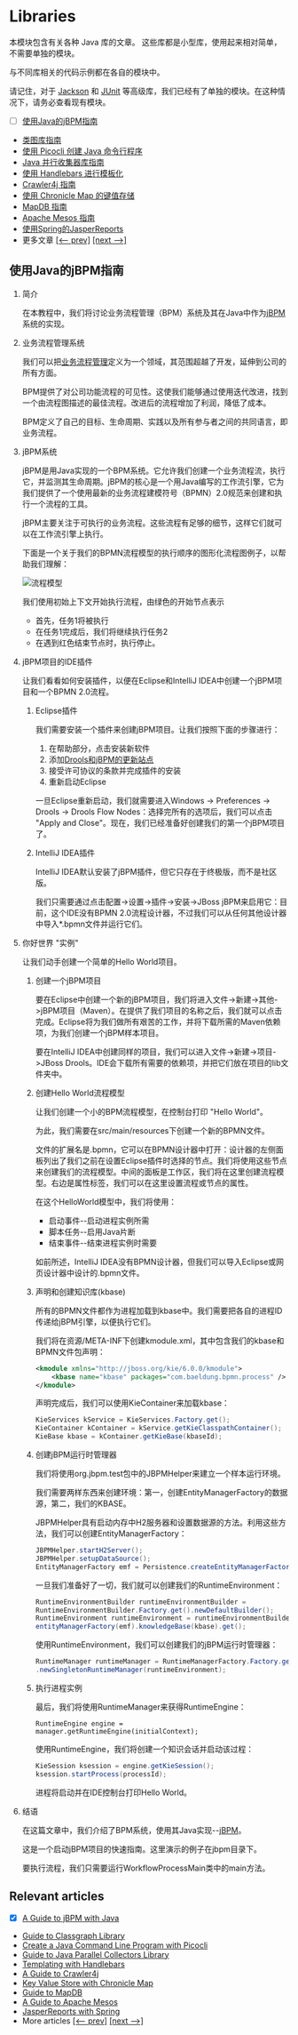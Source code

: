 # Libraries

本模块包含有关各种 Java 库的文章。
这些库都是小型库，使用起来相对简单，不需要单独的模块。

与不同库相关的代码示例都在各自的模块中。

请记住，对于 [Jackson](/jackson) 和 [JUnit](/testing-modules) 等高级库，我们已经有了单独的模块。在这种情况下，请务必查看现有模块。

- [ ] [使用Java的jBPM指南](https://www.baeldung.com/jbpm-java)
- [类图库指南](https://www.baeldung.com/classgraph)
- [使用 Picocli 创建 Java 命令行程序](https://www.baeldung.com/java-picocli-create-command-line-program)
- [Java 并行收集器库指南](https://www.baeldung.com/java-parallel-collectors)
- [使用 Handlebars 进行模板化](https://www.baeldung.com/handlebars)
- [Crawler4j 指南](https://www.baeldung.com/crawler4j)
- [使用 Chronicle Map 的键值存储](https://www.baeldung.com/java-chronicle-map)
- [MapDB 指南](https://www.baeldung.com/mapdb)
- [Apache Mesos 指南](https://www.baeldung.com/apache-mesos)
- [使用Spring的JasperReports](https://www.baeldung.com/spring-jasper)
- 更多文章 [[<-- prev]](/libraries) [[next -->]](/libraries-3)

## 使用Java的jBPM指南

1. 简介

    在本教程中，我们将讨论业务流程管理（BPM）系统及其在Java中作为[jBPM](https://docs.jboss.org/jbpm/release/7.20.0.Final/jbpm-docs/html_single/)系统的实现。

2. 业务流程管理系统

    我们可以把[业务流程管理](https://en.wikipedia.org/wiki/Business_process_management)定义为一个领域，其范围超越了开发，延伸到公司的所有方面。

    BPM提供了对公司功能流程的可见性。这使我们能够通过使用迭代改进，找到一个由流程图描述的最佳流程。改进后的流程增加了利润，降低了成本。

    BPM定义了自己的目标、生命周期、实践以及所有参与者之间的共同语言，即业务流程。

3. jBPM系统

    jBPM是用Java实现的一个BPM系统。它允许我们创建一个业务流程流，执行它，并监测其生命周期。jBPM的核心是一个用Java编写的工作流引擎，它为我们提供了一个使用最新的业务流程建模符号（BPMN）2.0规范来创建和执行一个流程的工具。

    jBPM主要关注于可执行的业务流程。这些流程有足够的细节，这样它们就可以在工作流引擎上执行。

    下面是一个关于我们的BPMN流程模型的执行顺序的图形化流程图例子，以帮助我们理解：

    ![流程模型](pic/processModel.jpg)

    我们使用初始上下文开始执行流程，由绿色的开始节点表示
    - 首先，任务1将被执行
    - 在任务1完成后，我们将继续执行任务2
    - 在遇到红色结束节点时，执行停止。
4. jBPM项目的IDE插件

    让我们看看如何安装插件，以便在Eclipse和IntelliJ IDEA中创建一个jBPM项目和一个BPMN 2.0流程。

    1. Eclipse插件

        我们需要安装一个插件来创建jBPM项目。让我们按照下面的步骤进行：

        1. 在帮助部分，点击安装新软件
        2. 添加[Drools和jBPM的更新站点](https://docs.jbpm.org/7.64.0.Final/jbpm-docs/html_single/#jbpmreleasenotes)
        3. 接受许可协议的条款并完成插件的安装
        4. 重新启动Eclipse

        一旦Eclipse重新启动，我们就需要进入Windows -> Preferences -> Drools -> Drools Flow Nodes：选择完所有的选项后，我们可以点击 "Apply and Close"。现在，我们已经准备好创建我们的第一个jBPM项目了。

    2. IntelliJ IDEA插件

        IntelliJ IDEA默认安装了jBPM插件，但它只存在于终极版，而不是社区版。

        我们只需要通过点击配置->设置->插件->安装->JBoss jBPM来启用它：目前，这个IDE没有BPMN 2.0流程设计器，不过我们可以从任何其他设计器中导入*.bpmn文件并运行它们。

5. 你好世界 "实例"

    让我们动手创建一个简单的Hello World项目。

    1. 创建一个jBPM项目

        要在Eclipse中创建一个新的jBPM项目，我们将进入文件->新建->其他->jBPM项目（Maven）。在提供了我们项目的名称之后，我们就可以点击完成。Eclipse将为我们做所有艰苦的工作，并将下载所需的Maven依赖项，为我们创建一个jBPM样本项目。

        要在IntelliJ IDEA中创建同样的项目，我们可以进入文件->新建->项目->JBoss Drools。IDE会下载所有需要的依赖项，并把它们放在项目的lib文件夹中。

    2. 创建Hello World流程模型

        让我们创建一个小的BPM流程模型，在控制台打印 "Hello World"。

        为此，我们需要在src/main/resources下创建一个新的BPMN文件。

        文件的扩展名是.bpmn，它可以在BPMN设计器中打开：设计器的左侧面板列出了我们之前在设置Eclipse插件时选择的节点。我们将使用这些节点来创建我们的流程模型。中间的面板是工作区，我们将在这里创建流程模型。右边是属性标签，我们可以在这里设置流程或节点的属性。

        在这个HelloWorld模型中，我们将使用：

        - 启动事件--启动进程实例所需
        - 脚本任务--启用Java片断
        - 结束事件--结束进程实例时需要

        如前所述，IntelliJ IDEA没有BPMN设计器，但我们可以导入Eclipse或网页设计器中设计的.bpmn文件。

    3. 声明和创建知识库(kbase)

        所有的BPMN文件都作为进程加载到kbase中。我们需要把各自的进程ID传递给jBPM引擎，以便执行它们。

        我们将在资源/META-INF下创建kmodule.xml，其中包含我们的kbase和BPMN文件包声明：

        ```xml
        <kmodule xmlns="http://jboss.org/kie/6.0.0/kmodule">
            <kbase name="kbase" packages="com.baeldung.bpmn.process" />
        </kmodule>
        ```

        声明完成后，我们可以使用KieContainer来加载kbase：

        ```java
        KieServices kService = KieServices.Factory.get();
        KieContainer kContainer = kService.getKieClasspathContainer();
        KieBase kbase = kContainer.getKieBase(kbaseId);
        ```

    4. 创建jBPM运行时管理器

        我们将使用org.jbpm.test包中的JBPMHelper来建立一个样本运行环境。

        我们需要两样东西来创建环境：第一，创建EntityManagerFactory的数据源，第二，我们的KBASE。

        JBPMHelper具有启动内存中H2服务器和设置数据源的方法。利用这些方法，我们可以创建EntityManagerFactory：

        ```java
        JBPMHelper.startH2Server();
        JBPMHelper.setupDataSource();
        EntityManagerFactory emf = Persistence.createEntityManagerFactory(persistenceUnit);
        ```

        一旦我们准备好了一切，我们就可以创建我们的RuntimeEnvironment：

        ```java
        RuntimeEnvironmentBuilder runtimeEnvironmentBuilder = 
        RuntimeEnvironmentBuilder.Factory.get().newDefaultBuilder();
        RuntimeEnvironment runtimeEnvironment = runtimeEnvironmentBuilder.
        entityManagerFactory(emf).knowledgeBase(kbase).get();
        ```

        使用RuntimeEnvironment，我们可以创建我们的jBPM运行时管理器：

        ```java
        RuntimeManager runtimeManager = RuntimeManagerFactory.Factory.get()
        .newSingletonRuntimeManager(runtimeEnvironment);
        ```

    5. 执行进程实例

        最后，我们将使用RuntimeManager来获得RuntimeEngine：

        `RuntimeEngine engine = manager.getRuntimeEngine(initialContext);`

        使用RuntimeEngine，我们将创建一个知识会话并启动该过程：

        ```java
        KieSession ksession = engine.getKieSession();
        ksession.startProcess(processId);
        ```

        进程将启动并在IDE控制台打印Hello World。

6. 结语

    在这篇文章中，我们介绍了BPM系统，使用其Java实现--[jBPM](https://www.jbpm.org/)。

    这是一个启动jBPM项目的快速指南。这里演示的例子在jbpm目录下。

    要执行流程，我们只需要运行WorkflowProcessMain类中的main方法。

## Relevant articles

- [x] [A Guide to jBPM with Java](https://www.baeldung.com/jbpm-java)
- [Guide to Classgraph Library](https://www.baeldung.com/classgraph)
- [Create a Java Command Line Program with Picocli](https://www.baeldung.com/java-picocli-create-command-line-program)
- [Guide to Java Parallel Collectors Library](https://www.baeldung.com/java-parallel-collectors)
- [Templating with Handlebars](https://www.baeldung.com/handlebars)
- [A Guide to Crawler4j](https://www.baeldung.com/crawler4j)
- [Key Value Store with Chronicle Map](https://www.baeldung.com/java-chronicle-map)
- [Guide to MapDB](https://www.baeldung.com/mapdb)
- [A Guide to Apache Mesos](https://www.baeldung.com/apache-mesos)
- [JasperReports with Spring](https://www.baeldung.com/spring-jasper)
- More articles [[<-- prev]](/libraries) [[next -->]](/libraries-3)

